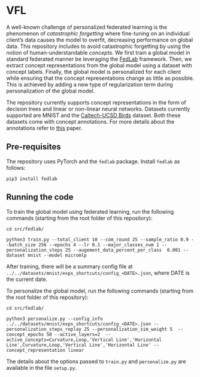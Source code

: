 # VFL
A well-known challenge of personalized federated learning is the phenomenon of *catastrophic forgetting* where fine-tuning on an individual client’s data causes the model to overfit, decreasing performance on global data. This repository includes to avoid catastrophic forgetting by using the notion of human-understandable *concepts*. We first train a global model in standard federated manner be leveraging the [FedLab](https://github.com/SMILELab-FL/FedLab) framework. Then, we extract concept representations from the global model using a dataset with concept labels. Finally, the global model is personalized for each client while ensuring that the concept representations change as little as possible. This is achieved by adding a new type of regularization term during personalization of the global model. 

The repository currently supports concept representations in the form of decision trees and linear or non-linear neural networks. Datasets currently supported are MNIST and the [Caltech-UCSD Birds](https://www.vision.caltech.edu/datasets/cub_200_2011/) dataset. Both these datasets come with concept annotations. For more details about the annotations refer to [this](https://arxiv.org/abs/2209.11222) paper.


## Pre-requisites
The repository uses PyTorch and the `fedlab` package. Install `fedlab` as follows:
```
pip3 install fedlab
```

## Running the code
To train the global model using federated learning, run the following commands (starting from the root folder of this repository):

```
cd src/fedlab/

python3 train.py --total_client 10 --com_round 25 --sample_ratio 0.9 --batch_size 256 --epochs 4 --lr 0.1 --major_classes_num 1 --personalization_steps 25 --augement_data_percent_per_class  0.001 --dataset mnist --model micromlp
```

After training, there will be a summary config file at `../../datasets/mnist/exps_shortcuts/config_<DATE>.json`, where DATE is the current date.

To personalize the global model, run the following commands (starting from the root folder of this repository):

```
cd src/fedlab/

python3 personalize.py --config_info  ../../datasets/mnist/exps_shortcuts/config_<DATE>.json --personalization_steps_replay 25 --personalization_sim_weight 5  --concept_epochs 50 --active_layers=2  --active_concepts=Curvature,Loop,'Vertical Line','Horizontal Line',Curvature,Loop,'Vertical Line','Horizontal Line' --concept_representation linear
```

The details about the options passed to `train.py` and `personalize.py` are available in the file `setup.py`.